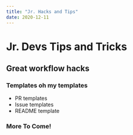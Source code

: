 ```yaml
---
title: "Jr. Hacks and Tips"
date: 2020-12-11
---
```


# Jr. Devs Tips and Tricks

## Great workflow hacks

### Templates oh my templates
- PR templates
- Issue templates
- README template


### More To Come!
